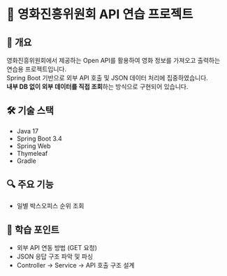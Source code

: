 # 🎥 영화진흥위원회 API 연습 프로젝트

## 📖 개요
영화진흥위원회에서 제공하는 Open API를 활용하여 영화 정보를 가져오고 출력하는 연습용 프로젝트입니다.  
Spring Boot 기반으로 외부 API 호출 및 JSON 데이터 처리에 집중하였습니다.  
**내부 DB 없이 외부 데이터를 직접 조회**하는 방식으로 구현되어 있습니다.

## 🛠 기술 스택
- Java 17
- Spring Boot 3.4
- Spring Web 
- Thymeleaf 
- Gradle 

## 🔍 주요 기능
- 일별 박스오피스 순위 조회

## 🧪 학습 포인트
- 외부 API 연동 방법 (GET 요청)
- JSON 응답 구조 파악 및 파싱
- Controller → Service → API 호출 구조 설계
